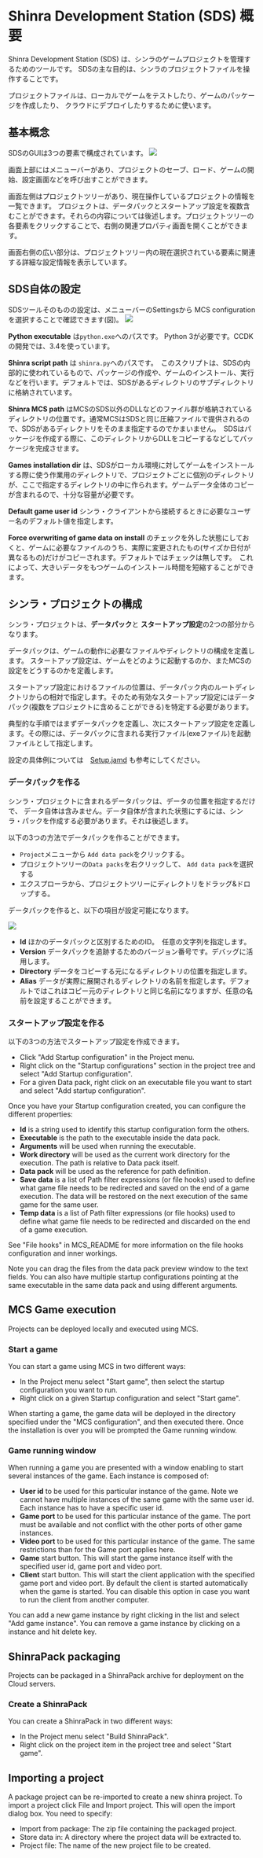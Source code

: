 Shinra Development Station (SDS) 概要
====
Shinra Development Station (SDS) は、シンラのゲームプロジェクトを管理するためのツールです。
SDSの主な目的は、シンラのプロジェクトファイルを操作することです。

プロジェクトファイルは、ローカルでゲームをテストしたり、ゲームのパッケージを作成したり、
クラウドにデプロイしたりするために使います。


基本概念
----

SDSのGUIは3つの要素で構成されています。
![](images/sds_gui.png)

画面上部にはメニューバーがあり、プロジェクトのセーブ、ロード、ゲームの開始、設定画面などを呼び出すことができます。

画面左側はプロジェクトツリーがあり、現在操作しているプロジェクトの情報を一覧できます。
プロジェクトは、データパックとスタートアップ設定を複数含むことができます。それらの内容については後述します。プロジェクトツリーの各要素をクリックすることで、右側の関連プロパティ画面を開くことができます。

画面右側の広い部分は、プロジェクトツリー内の現在選択されている要素に関連する詳細な設定情報を表示しています。


## SDS自体の設定

SDSツールそのものの設定は、メニューバーのSettingsから MCS configurationを選択することで確認できます(図)。
![](images/sds_mcs_configuration.png)


**Python executable** は```python.exe```へのパスです。 Python 3が必要です。CCDKの開発では、3.4を使っています。

**Shinra script path**  は ```shinra.py```へのパスです。　このスクリプトは、SDSの内部的に使われているもので、パッケージの作成や、ゲームのインストール、実行などを行います。デフォルトでは、SDSがあるディレクトリのサブディレクトリに格納されています。

**Shinra MCS path** はMCSのSDS以外のDLLなどのファイル群が格納されているディレクトリの位置です。通常MCSはSDSと同じ圧縮ファイルで提供されるので、SDSがあるディレクトリをそのまま指定するのでかまいません。　SDSはパッケージを作成する際に、このディレクトリからDLLをコピーするなどしてパッケージを完成させます。

**Games installation dir** は、SDSがローカル環境に対してゲームをインストールする際に使う作業用のディレクトリで、プロジェクトごとに個別のディレクトリが、ここで指定するディレクトリの中に作られます。ゲームデータ全体のコピーが含まれるので、十分な容量が必要です。

**Default game user id** シンラ・クライアントから接続するときに必要なユーザー名のデフォルト値を指定します。

**Force overwriting of game data on install** のチェックを外した状態にしておくと、ゲームに必要なファイルのうち、実際に変更されたもの(サイズか日付が異なるもの)だけがコピーされます。デフォルトではチェックは無しです。　これによって、大きいデータをもつゲームのインストール時間を短縮することができます。


## シンラ・プロジェクトの構成
シンラ・プロジェクトは、**データパック**と **スタートアップ設定**の2つの部分からなります。

データパックは、ゲームの動作に必要なファイルやディレクトリの構成を定義します。
スタートアップ設定は、ゲームをどのように起動するのか、またMCSの設定をどうするのかを定義します。

スタートアップ設定におけるファイルの位置は、データパック内のルートディレクトリからの相対で指定します。そのため有効なスタートアップ設定にはデータパック(複数をプロジェクトに含めることができる)を特定する必要があります。

典型的な手順ではまずデータパックを定義し、次にスタートアップ設定を定義します。その際には、データパックに含まれる実行ファイル(exeファイル)を起動ファイルとして指定します。

設定の具体例については　[Setup.jamd](Setup.ja.md) も参考にしてください。


### データパックを作る

シンラ・プロジェクトに含まれるデータパックは、データの位置を指定するだけで、
データ自体は含みません。データ自体が含まれた状態にするには、シンラ・パックを作成する必要があります。それは後述します。

以下の3つの方法でデータパックを作ることができます。

- ```Project```メニューから ```Add data pack```をクリックする。
- プロジェクトツリーの```Data packs```を右クリックして、 ```Add data pack```を選択する
- エクスプローラから、プロジェクトツリーにディレクトリをドラッグ&ドロップする。

データパックを作ると、以下の項目が設定可能になります。

![](images/sds_data_pack_configs.png)

- **Id** ほかのデータパックと区別するためのID。　任意の文字列を指定します。
- **Version**  データパックを追跡するためのバージョン番号です。デバッグに活用します。
- **Directory** データをコピーする元になるディレクトリの位置を指定します。
- **Alias** データが実際に展開されるディレクトリの名前を指定します。デフォルトではこれはコピー元のディレクトリと同じ名前になりますが、任意の名前を設定することができます。

### スタートアップ設定を作る

以下の3つの方法でスタートアップ設定を作成できます。

- Click "Add Startup configuration" in the Project menu.
- Right click on the "Startup configurations" section in the project tree and select "Add Startup configuration".
- For a given Data pack, right click on an executable file you want to start and select "Add startup configuration".

Once you have your Startup configuration created, you can configure the different properties:
- **Id** is a string used to identify this startup configuration form the others.
- **Executable** is the path to the executable inside the data pack.
- **Arguments** will be used when running the executable.
- **Work directory** will be used as the current work directory for the execution. The path is relative to Data pack itself.
- **Data pack** will be used as the reference for path definition.
- **Save data** is a list of Path filter expressions (or file hooks) used to define what game file needs to be redirected and saved on the end of a game execution. The data will be restored on the next execution of the same game for the same user.
- **Temp data** is a list of Path filter expressions (or file hooks) used to define what game file needs to be redirected and discarded on the end of a game execution.

See "File hooks" in MCS_README for more information on the file hooks configuration and inner workings.

Note you can drag the files from the data pack preview window to the text fields.
You can also have multiple startup configurations pointing at the same executable in the same data pack and using different arguments.

## MCS Game execution
Projects can be deployed locally and executed using MCS.

### Start a game
You can start a game using MCS in two different ways:
- In the Project menu select "Start game", then select the startup configuration you want to run.
- Right click on a given Startup configuration and select "Start game".

When starting a game, the game data will be deployed in the directory specified under the "MCS configuration", and then executed there. Once the installation is over you will be prompted the Game running window.

### Game running window
When running a game you are presented with a window enabling to start several instances of the game. Each instance is composed of:
- **User id** to be used for this particular instance of the game. Note we cannot have multiple instances of the same game with the same user id. Each instance has to have a specific user id.
- **Game port** to be used for this particular instance of the game. The port must be available and not conflict with the other ports of other game instances.
- **Video port** to be used for this particular instance of the game. The same restrictions than for the Game port applies here.
- **Game** start button. This will start the game instance itself with the specified user id, game port and video port.
- **Client** start button. This will start the client application with the specified game port and video port. By default the client is started automatically when the game is started. You can disable this option in case you want to run the client from another computer.

You can add a new game instance by right clicking in the list and select "Add game instance". You can remove a game instance by clicking on a instance and hit delete key.


## ShinraPack packaging
Projects can be packaged in a ShinraPack archive for deployment on the Cloud servers. 

### Create a ShinraPack
You can create a ShinraPack in two different ways:
- In the Project menu select "Build ShinraPack".
- Right click on the project item in the project tree and select "Start game".

## Importing a project
A package project can be re-imported to create a new shinra project. To import a project click File and Import project. This will open the import dialog box. You need to specify:
- Import from package: The zip file containing the packaged project.
- Store data in: A directory where the project data will be extracted to.
- Project file: The name of the new project file to be created.

